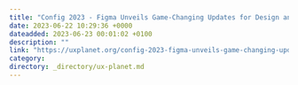 ```yaml
---
title: "Config 2023 - Figma Unveils Game-Changing Updates for Design and Development Collaboration"
date: 2023-06-22 10:29:36 +0000
dateadded: 2023-06-23 00:01:02 +0100
description: ""
link: "https://uxplanet.org/config-2023-figma-unveils-game-changing-updates-for-design-and-development-collaboration-78277d2cecfb?source=rss----819cc2aaeee0---4"
category:
directory: _directory/ux-planet.md
---
```

